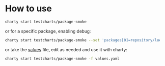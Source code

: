# How to use


```bash
charty start testcharts/package-smoke
```

or for a specific package, enabling debug:

```bash
charty start testcharts/package-smoke --set 'packages[0]=repository/luet' --set 'packages[1]=system/luet' --set 'packages[2]=utils/charty' --set 'debug=true'
```

or take the [values](https://github.com/mocaccinoOS/mocaccino-charty/blob/main/testcharts/package-smoke/values.yaml) file, edit as needed and use it with charty:

```bash
charty start testcharts/package-smoke -f values.yaml
```
